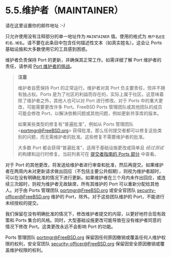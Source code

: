 # 5.5.维护者（MAINTAINER）

请在这里设置你的邮件地址 *:-)*

只允许使用没有注释部分的单一地址作为 `MAINTAINER` 值。使用的格式为 `用户名@主机名.域名`。请不要在此条目中包含任何描述性文本（如真实姓名）。这会让 Ports 基础设施和大多数使用它的工具感到困惑。

维护者负责保持 Port 的更新，并确保其正常工作。如需详细了解 Port 维护者的责任，请参阅 [Port 维护者的挑战](https://docs.freebsd.org/en/articles/contributing/#maintain-port)。

>**注意**
>
>维护者自愿保持 Port 的正常运行。维护者对其 Port 负主要责任，但并不拥有独占权。Ports 是为了社区的利益而存在的，实际上属于社区。这意味着除了维护者之外，其他人也可以对 Port 进行修改。对于 Ports 中的重大更改，可能需要更改许多 Port。FreeBSD Ports 管理团队或其他团队的成员可能会修改 Port，以解决依赖问题或其他问题，例如更新共享库的版本。
>
>如果某些类型的修复有“普遍批准”，例如从 Ports 管理团队 <[portmgr@FreeBSD.org](mailto:portmgr@FreeBSD.org)> 获得批准，那么任何提交者都可以修复这些类别的问题，而无需维护者的批准。这些修复不需要维护者的批准。
>
>大多数 Port 都会获得“普遍批准”，适用于基础设施更改或简单且 *经过测试* 的构建和运行时修复。当前列表可在 [提交者指南的 Ports 部分](https://docs.freebsd.org/en/articles/committers-guide/#ports-qa-misc-blanket-approval) 中查看。 


对于 Port 的其他更改，将发送给维护者进行审查和批准，然后再提交。如果维护者在两周内未对更新请求做出回应（不包括主要公共假期），则视为维护者超时，可以在没有明确批准的情况下进行更新。如果维护者在三个月内未作出回应，或连续三次超时，则视为维护者无故缺席，所有其维护的 Port 可以重新分配给其他人。对于由 Ports 管理团队 [portmgr@FreeBSD.org](mailto:portmgr@FreeBSD.org) 或安全官团队 [security-officer@FreeBSD.org](mailto:security-officer@FreeBSD.org) 维护的 Port，除外。对于这些团队维护的 Port，不能进行未经授权的提交。

我们保留在没有明确批准的情况下，修改维护者提交的内容，以更好地符合现有政策和 Ports 集合的风格。同时，大型基础设施更改可能导致在没有维护者同意的情况下修改 Port。这类更改永远不会影响 Port 的功能。

Ports 管理团队 [portmgr@FreeBSD.org](mailto:portmgr@FreeBSD.org) 保留因任何原因撤销或覆盖任何人维护权限的权利，安全官团队 [security-officer@FreeBSD.org](mailto:security-officer@FreeBSD.org) 保留因安全原因撤销或覆盖维护权限的权利。
